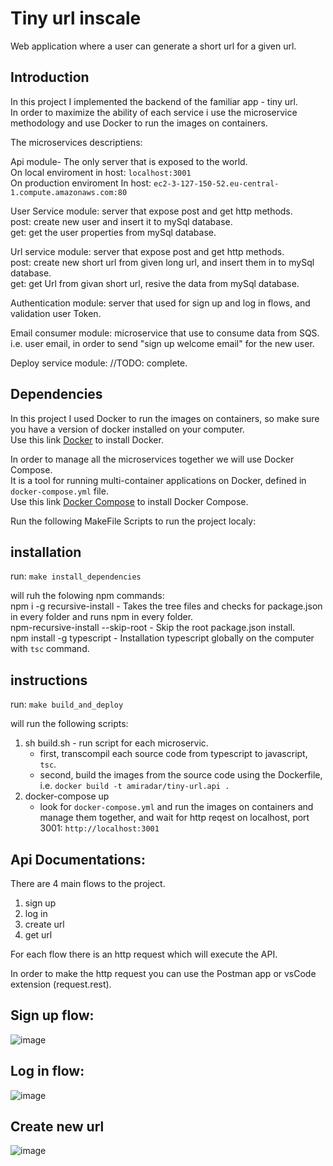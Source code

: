 # Tiny url inscale
 
Web application where a user can generate a short url for a given url.<br/>

## Introduction

In this project I implemented the backend of the familiar app - tiny url.<br/>
In order to maximize the ability of each service i use the microservice methodology and use Docker to run the images on containers.<br/>

The microservices descriptiens:<br/>

Api module- The only server that is exposed to the world.<br/>
On local enviroment in host: `localhost:3001`<br/>
On production enviroment In  host: `ec2-3-127-150-52.eu-central-1.compute.amazonaws.com:80`<br/>

User Service module: server that expose post and get http methods.<br/>
post: create new user and insert it to mySql database.<br/>
get: get the user properties from mySql database.<br/>

Url service module: server that expose post and get http methods.<br/>
post: create new short url from given long url, and insert them in to mySql database.<br/>
get: get Url from givan short url, resive the data from mySql database.<br/>

Authentication module: server that used for sign up and log in flows, and validation user Token.<br/>

Email consumer module: microservice that use to consume data from SQS.
i.e. user email, in order to send "sign up welcome email" for the new user.<br/>

Deploy service module: //TODO: complete.

## Dependencies

In this project I used Docker to run the images on containers, so make sure you have a version of docker installed on your computer.<br/>
Use this link [Docker](https://docs.docker.com/get-docker/) to install Docker.<br/>

In order to manage all the microservices together we will use Docker Compose. <br/>
It is a tool for running multi-container applications on Docker, defined in `docker-compose.yml` file.<br/>
Use this link [Docker Compose](https://docs.docker.com/compose/install/) to install Docker Compose.<br/>

Run the following MakeFile Scripts to run the project localy:<br/>

## installation

run: `make install_dependencies`  <br/>

will ruh the folowing npm commands:<br/>
npm i -g recursive-install - Takes the tree files and checks for package.json in every folder and runs npm in every folder.<br/>
npm-recursive-install --skip-root - Skip the root package.json install.<br/>
npm install -g typescript - Installation typescript globally on the computer with `tsc` command.<br/>

## instructions

run: `make build_and_deploy`  <br/>

will run the following scripts:<br/>
1) sh build.sh - run script for each microservic.  <br/>
    * first, transcompil each source code from typescript to javascript, `tsc`.<br/>
    * second, build the images from the source code using the Dockerfile, i.e. `docker build -t amiradar/tiny-url.api .`<br/>
2) docker-compose up<br/>
    * look for `docker-compose.yml` and run the images on containers and manage them together, and wait for http reqest on localhost, port 3001: `http://localhost:3001` <br/>
   

## Api Documentations:

There are 4 main flows to the project.
1) sign up
2) log in
3) create url
4) get url

For each flow there is an http request which will execute the API.

In order to make the http request you can use the Postman app or vsCode extension (request.rest).

## Sign up flow:

![image](https://user-images.githubusercontent.com/44618095/110479408-05094f00-80ee-11eb-951d-188a9983a5c1.png)

## Log in flow:

![image](https://user-images.githubusercontent.com/44618095/110477145-7c89af00-80eb-11eb-8792-6959a2fc3c7b.png)

## Create new url

![image](https://user-images.githubusercontent.com/44618095/110480053-b9a37080-80ee-11eb-9703-97bce641d366.png)






